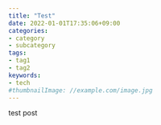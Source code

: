 ```yaml
---
title: "Test"
date: 2022-01-01T17:35:06+09:00
categories:
- category
- subcategory
tags:
- tag1
- tag2
keywords:
- tech
#thumbnailImage: //example.com/image.jpg
---
```


<!--more-->
test post